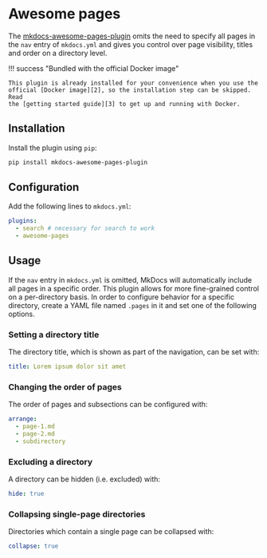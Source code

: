 # Awesome pages

The [mkdocs-awesome-pages-plugin][1] omits the need to specify all pages in the
`nav` entry of `mkdocs.yml` and gives you control over page visibility, titles
and order on a directory level.

!!! success "Bundled with the official Docker image"

    This plugin is already installed for your convenience when you use the
    official [Docker image][2], so the installation step can be skipped. Read
    the [getting started guide][3] to get up and running with Docker.

  [1]: https://github.com/lukasgeiter/mkdocs-awesome-pages-plugin/
  [2]: https://hub.docker.com/r/squidfunk/mkdocs-material/
  [3]: ../getting-started.md#with-docker-recommended

## Installation

Install the plugin using `pip`:

``` sh
pip install mkdocs-awesome-pages-plugin
```

## Configuration

Add the following lines to `mkdocs.yml`:

``` yaml
plugins:
  - search # necessary for search to work
  - awesome-pages
```

## Usage

If the `nav` entry in `mkdocs.yml` is omitted, MkDocs will automatically include
all pages in a specific order. This plugin allows for more fine-grained control
on a per-directory basis. In order to configure behavior for a specific
directory, create a YAML file named `.pages` in it and set one of the following
options.

### Setting a directory title

The directory title, which is shown as part of the navigation, can be set with:

``` yaml
title: Lorem ipsum dolor sit amet
```

### Changing the order of pages

The order of pages and subsections can be configured with:

``` yaml
arrange:
  - page-1.md
  - page-2.md
  - subdirectory
```

### Excluding a directory

A directory can be hidden (i.e. excluded) with:

``` yaml
hide: true
```

### Collapsing single-page directories

Directories which contain a single page can be collapsed with:

``` yaml
collapse: true
```
